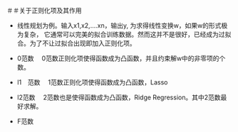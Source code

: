 ＃＃关于正则化项及其作用

* 线性规划为例。输入x1,x2,....xn，输出y, 为求得线性变换w，如果w的形式极为复杂，
  它通常可以完美的拟合训练数据。然而这并不是很好，已经成为过拟合。为了不让过拟合出现即加入正则化项。

* 0范数
　0范数正则化项使得函数成为凸函数，并且约束解w中的非零项的个数。

* l1　范数
　1范数正则化项使得函数成为凸函数，Lasso
 
* l2范数
　2范数也是使得函数成为凸函数，Ridge Regression。其中2范数最好求解。

* F范数

